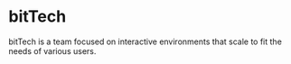 # bitTech
bitTech is a team focused on interactive environments that scale to fit the needs of various users. 
